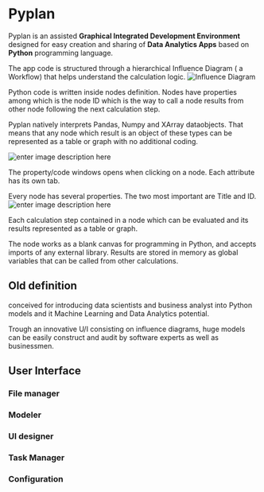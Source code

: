 # Pyplan
Pyplan is an assisted **Graphical Integrated Development Environment** designed for easy creation and sharing of **Data Analytics Apps** based on **Python** programming language.

The app code is structured through a hierarchical Influence Diagram ( a Workflow) that helps understand the calculation logic.
![Influence Diagram](http://img.pyplan.org/index_influence_diagram.png)

Python code is written inside nodes definition. Nodes have properties among which is the node ID which is the way to call a node results from other node following the next calculation step.


Pyplan natively interprets Pandas, Numpy and XArray dataobjects. That means that any node which result is an object of these types can be represented as a table or graph with no additional coding.



![enter image description here](http://img.pyplan.org/index_node_code.png)


The property/code windows opens when clicking on a node. Each attribute has its own tab.

Every node has several properties. The two most important are Title and ID.![enter image description here](http://img.pyplan.org/index_node_properties.png)


Each calculation step contained in a node which can be evaluated and its results represented as a table or graph. 



The node works as a blank canvas for programming in Python, and accepts imports of any external library. Results are stored in memory as global variables that can be called from other calculations.



## Old definition
conceived for introducing data scientists and business analyst into Python models and it Machine Learning and Data Analytics potential.

Trough an innovative U/I consisting on influence diagrams, huge models can be easily construct and audit by software experts as well as businessmen.




## User Interface
### File manager
### Modeler
### UI designer
### Task Manager
### Configuration








<!--stackedit_data:
eyJoaXN0b3J5IjpbLTg1ODgxMDM2Nyw5NzEyNzUzMDYsMTY5OD
YwNTIxNCwxODI2Mzg3NTA1LDExOTM4Mjk2NzEsMTAyNzM0Mjc5
NiwtMTI0NjUyNzIzMywtMTI1NzE5ODI5OSw0NzY2NjM2MDUsLT
E5OTYzMzIwNywtOTQyOTc0MzkxLC0xNzIzNjM5NDk2LC02NDM3
MDQwMzcsNzAxMzE2MjM0LDEyOTc3MTQ2MDgsLTIxMDQ4Mjc3OT
UsLTEyNTcxOTgyOTksMTk2MTI3NjcxOCwtMTM1MTM4MDk3Miwx
NDM3MDU2MzgzXX0=
-->